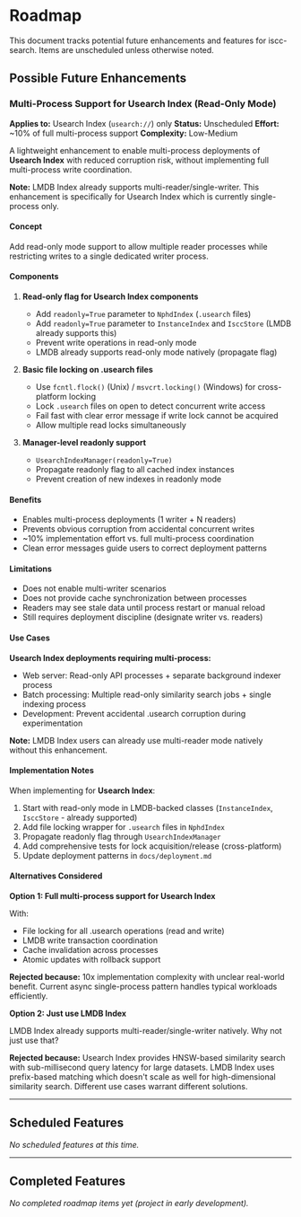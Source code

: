 # Roadmap

This document tracks potential future enhancements and features for iscc-search. Items are unscheduled unless
otherwise noted.

## Possible Future Enhancements

### Multi-Process Support for Usearch Index (Read-Only Mode)

**Applies to:** Usearch Index (`usearch://`) only **Status:** Unscheduled **Effort:** ~10% of full multi-process
support **Complexity:** Low-Medium

A lightweight enhancement to enable multi-process deployments of **Usearch Index** with reduced corruption risk,
without implementing full multi-process write coordination.

**Note:** LMDB Index already supports multi-reader/single-writer. This enhancement is specifically for Usearch
Index which is currently single-process only.

#### Concept

Add read-only mode support to allow multiple reader processes while restricting writes to a single dedicated
writer process.

#### Components

1. **Read-only flag for Usearch Index components**

    - Add `readonly=True` parameter to `NphdIndex` (`.usearch` files)
    - Add `readonly=True` parameter to `InstanceIndex` and `IsccStore` (LMDB already supports this)
    - Prevent write operations in read-only mode
    - LMDB already supports read-only mode natively (propagate flag)

2. **Basic file locking on .usearch files**

    - Use `fcntl.flock()` (Unix) / `msvcrt.locking()` (Windows) for cross-platform locking
    - Lock `.usearch` files on open to detect concurrent write access
    - Fail fast with clear error message if write lock cannot be acquired
    - Allow multiple read locks simultaneously

3. **Manager-level readonly support**

    - `UsearchIndexManager(readonly=True)`
    - Propagate readonly flag to all cached index instances
    - Prevent creation of new indexes in readonly mode

#### Benefits

- Enables multi-process deployments (1 writer + N readers)
- Prevents obvious corruption from accidental concurrent writes
- ~10% implementation effort vs. full multi-process coordination
- Clean error messages guide users to correct deployment patterns

#### Limitations

- Does not enable multi-writer scenarios
- Does not provide cache synchronization between processes
- Readers may see stale data until process restart or manual reload
- Still requires deployment discipline (designate writer vs. readers)

#### Use Cases

**Usearch Index deployments requiring multi-process:**

- Web server: Read-only API processes + separate background indexer process
- Batch processing: Multiple read-only similarity search jobs + single indexing process
- Development: Prevent accidental .usearch corruption during experimentation

**Note:** LMDB Index users can already use multi-reader mode natively without this enhancement.

#### Implementation Notes

When implementing for **Usearch Index**:

1. Start with read-only mode in LMDB-backed classes (`InstanceIndex`, `IsccStore` - already supported)
2. Add file locking wrapper for `.usearch` files in `NphdIndex`
3. Propagate readonly flag through `UsearchIndexManager`
4. Add comprehensive tests for lock acquisition/release (cross-platform)
5. Update deployment patterns in `docs/deployment.md`

#### Alternatives Considered

**Option 1: Full multi-process support for Usearch Index**

With:

- File locking for all .usearch operations (read and write)
- LMDB write transaction coordination
- Cache invalidation across processes
- Atomic updates with rollback support

**Rejected because:** 10x implementation complexity with unclear real-world benefit. Current async
single-process pattern handles typical workloads efficiently.

**Option 2: Just use LMDB Index**

LMDB Index already supports multi-reader/single-writer natively. Why not just use that?

**Rejected because:** Usearch Index provides HNSW-based similarity search with sub-millisecond query latency for
large datasets. LMDB Index uses prefix-based matching which doesn't scale as well for high-dimensional
similarity search. Different use cases warrant different solutions.

______________________________________________________________________

## Scheduled Features

_No scheduled features at this time._

______________________________________________________________________

## Completed Features

_No completed roadmap items yet (project in early development)._
